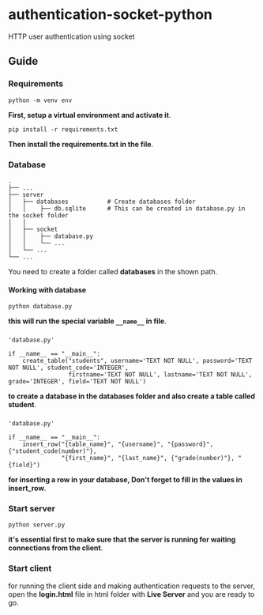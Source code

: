 # authentication-socket-python

HTTP user authentication using socket

## Guide

### Requirements

```tsx
python -m venv env
```

**First, setup a virtual environment and activate it**.

```tsx
pip install -r requirements.txt
```

**Then install the requirements.txt in the file**.

### Database

    .
    ├── ...
    ├── server
    │   ├── databases           # Create databases folder
    │   │    ├── db.sqlite      # This can be created in database.py in the socket folder
    │   │
    │   ├── socket
    │   │    ├── database.py
    │   │    └── ...
    │   └── ...
    └── ...

You need to create a folder called **databases** in the shown path.

#### Working with database

```tsx
python database.py
```

**this will run the special variable `__name__` in file**.

###

```tsx
'database.py'

if __name__ == "__main__":
    create_table("students", username='TEXT NOT NULL', password='TEXT NOT NULL', student_code='INTEGER',
                 firstname='TEXT NOT NULL', lastname='TEXT NOT NULL', grade='INTEGER', field='TEXT NOT NULL')
```

**to create a database in the databases folder and also create a table called student**.

###

```tsx
'database.py'

if __name__ == "__main__":
    insert_row("{table_name}", "{username}", "{password}", {"student_code(number)"},
               "{first_name}", "{last_name}", {"grade(number)"}, "{field}")
```

**for inserting a row in your database, Don't forget to fill in the values in insert_row**.

### Start server

```tsx
python server.py
```

**it's essential first to make sure that the server is running for waiting connections from the client**.

### Start client

for running the client side and making authentication requests to the server, open the **login.html** file in html folder with **Live Server** and you are ready to go.
